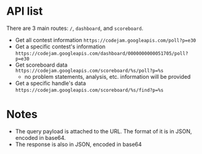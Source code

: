 # API list

There are 3 main routes: `/`, `dashboard`, and `scoreboard`.

* Get all contest information `https://codejam.googleapis.com/poll?p=e30`
* Get a specific contest's information `https://codejam.googleapis.com/dashboard/0000000000051705/poll?p=e30`
* Get scoreboard data `https://codejam.googleapis.com/scoreboard/%s/poll?p=%s`
    * no problem statements, analysis, etc. information will be provided
* Get a specific handle's data `https://codejam.googleapis.com/scoreboard/%s/find?p=%s`

# Notes

* The query payload is attached to the URL. The format of it is in JSON, encoded in base64.
* The response is also in JSON, encoded in base64